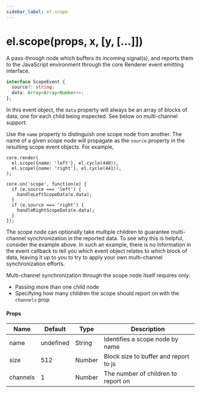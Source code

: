 ```yaml
---
sidebar_label: el.scope
---
```


# el.scope(props, x, [y, [...]])

A pass-through node which buffers its incoming signal(s), and reports them to the
JavaScript environment through the core Renderer event emitting interface.

```typescript
interface ScopeEvent {
  source?: string;
  data: Array<Array<Number>>;
};
```

In this event object, the `data` property will always be an array of blocks of data, one
for each child being inspected. See below on multi-channel support.

Use the `name` property to distinguish one scope node from another. The name
of a given scope node will propagate as the `source` property in the resulting
scope event objects. For example,

```
core.render(
  el.scope({name: 'left'}, el.cycle(440)),
  el.scope({name: 'right'}, el.cycle(441)),
);

core.on('scope', function(e) {
  if (e.source === 'left') {
    handleLeftScopeData(e.data);
  }
  if (e.source === 'right') {
    handleRightScopeData(e.data);
  }
});
```

The scope node can optionally take multiple children to guarantee multi-channel
synchronization in the reported data. To see why this is helpful, consider the
example above. In such an example, there is no information in the event callback to
tell you _which_ event object relates to _which_ block of data, leaving it up to you to
try to apply your own multi-channel synchronization efforts.

Multi-channel synchronization through the scope node itself requires only:
* Passing more than one child node
* Specifying how many children the scope should report on with the `channels` prop

#### Props

| Name     | Default   | Type   | Description                            |
| -------- | --------- | -------|--------------------------------------- |
| name     | undefined | String | Identifies a scope node by name        |
| size     | 512       | Number | Block size to buffer and report to js  |
| channels | 1         | Number | The number of children to report on    |

